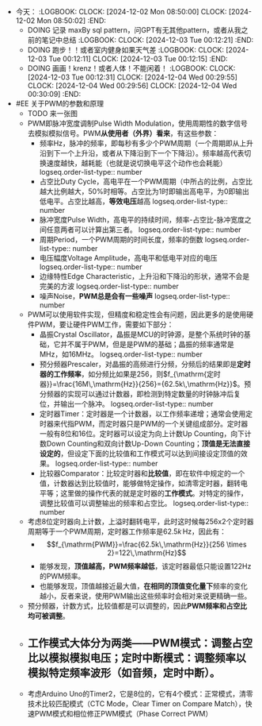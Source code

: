 - 今天：
  :LOGBOOK:
  CLOCK: [2024-12-02 Mon 08:50:00]
  CLOCK: [2024-12-02 Mon 08:50:02]
  :END:
	- DOING 记录 maxBy sql pattern，问GPT有无其他pattern，或者从我之前的笔记中总结
	  :LOGBOOK:
	  CLOCK: [2024-12-03 Tue 00:12:21]
	  :END:
	- DOING 跑步！！或者室内健身如果天气差
	  :LOGBOOK:
	  CLOCK: [2024-12-03 Tue 00:12:11]
	  CLOCK: [2024-12-03 Tue 00:12:15]
	  :END:
	- DOING 画画！krenz！或者人体！不能闲着！
	  :LOGBOOK:
	  CLOCK: [2024-12-03 Tue 00:12:31]
	  CLOCK: [2024-12-04 Wed 00:29:55]
	  CLOCK: [2024-12-04 Wed 00:29:56]
	  CLOCK: [2024-12-04 Wed 00:30:09]
	  :END:
- #EE 关于PWM的参数和原理
	- TODO  来一张图
	- PWM即脉冲宽度调制Pulse Width Modulation，使用周期性的数字信号去模拟模拟信号。PWM**从使用者（外界）看来**，有这些参数：
		- 频率Hz，脉冲的频率，即每秒有多少个PWM周期（一个周期即从上升沿到下一个上升沿，或者从下降沿到下一个下降沿）。频率越高代表切换速度越快，越耗能（也就是说切换电平这个动作也会耗能）
		  logseq.order-list-type:: number
		- 占空比Duty Cycle，高电平在一个PWM周期（中所占的比例，占空比越大比例越大，50%时相等。占空比为1时即输出高电平，为0即输出低电平。占空比越高，**等效电压**越高
		  logseq.order-list-type:: number
		- 脉冲宽度Pulse Width，高电平的持续时间，频率-占空比-脉冲宽度之间任意两者可以计算出第三者。
		  logseq.order-list-type:: number
		- 周期Period，一个PWM周期的时间长度，频率的倒数
		  logseq.order-list-type:: number
		- 电压幅度Voltage Amplitude，高电平和低电平对应的电压
		  logseq.order-list-type:: number
		- 边缘特性Edge Characteristic，上升沿和下降沿的形状，通常不会是完美的方波
		  logseq.order-list-type:: number
		- 噪声Noise，**PWM总是会有一些噪声**
		  logseq.order-list-type:: number
	- PWM可以使用软件实现，但精度和稳定性会有问题，因此更多的是使用硬件PWM，要让硬件PWM工作，需要如下部分：
		- 晶振Crystal Oscillator，晶振是MCU的时钟源，是整个系统时钟的基础，它并不属于PWM，但是是PWM的基础；晶振的频率通常是MHz，如16MHz。
		  logseq.order-list-type:: number
		- 预分频器Prescaler，对晶振的高频进行分频，分频后的结果即是**定时器的工作频率**，如分频比如果是256，则$f_{\mathrm{定时器}}=\frac{16M\,\mathrm{Hz}}{256}={62.5k\,\mathrm{Hz}}$。预分频器的实现可以通过计数器，即检测到特定数量的时钟脉冲后复位，并输出一个脉冲。
		  logseq.order-list-type:: number
		- 定时器Timer：定时器是一个计数器，以工作频率递增；通常会使用定时器来代指PWM，而定时器只是PWM的一个关键组成部分。定时器一般有8位和16位。定时器可以设定为向上计数Up Counting，向下计数Down Counting和双向计数Up-Down Counting；**顶值是无法直接设定的**，但设定下面的比较值和工作模式可以达到间接设定顶值的效果。
		  logseq.order-list-type:: number
		- 比较器Comparator：比较定时器和**比较值**，即在软件中规定的一个值，计数器达到比较值时，能够做特定操作，如清零定时器，翻转电平等；这里做的操作代表的就是定时器的**工作模式**。对特定的操作，调整比较值可以调整输出的频率和占空比。
		  logseq.order-list-type:: number
	- 考虑8位定时器向上计数，上溢时翻转电平，此时这时候每256x2个定时器周期等于一个PWM周期，定时器工作频率是${62.5k\,\mathrm{Hz}}$，因此有：
		- $$f_{\mathrm{PWM}}=\frac{62.5k\,\mathrm{Hz}}{256 \times 2}=122\,\mathrm{Hz}$$
		- 能够发现，**顶值越高，PWM频率越低**，该定时器最低只能设置122Hz的PWM频率。
		- 也能够发现，顶值越接近最大值，**在相同的顶值变化量下**频率的变化越小，反者来说，使用PWM输出这些频率时会相对来说更精确一些。
	- 预分频器，计数方式，比较值都是可以调整的，因此**PWM频率和占空比均可被调整**。
	- 工作模式大体分为两类——**PWM模式：调整占空比以模拟模拟电压；定时中断模式：调整频率以模拟特定频率波形（如音频，定时中断）**。
		-
	- 考虑Arduino Uno的Timer2，它是8位的，它有4个模式：正常模式，清零技术比较匹配模式（CTC Mode，Clear Timer on Compare Match），快速PWM模式和相位修正PWM模式（Phase Correct PWM）